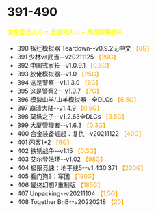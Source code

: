 # 391-490
#### <font color=yellow>文件显示大小 = 压缩包大小 + 解压所需空间</font>
* 390	拆迁模拟器 Teardown--v0.9.2无中文 <font color=orange>【6G】</font><br>
* 391	少林vs武当--v20211125 <font color=orange>【20G】</font><br>
* 392	中国式家长--v1.0.9.1 <font color=orange>【0.6G】</font><br>
* 393	胶佬模拟器--v1.0 <font color=orange>【25G】</font><br>
* 394	这是警察--v1.1.3.0 <font color=orange>【6G】</font><br>
* 395	这是警察2--.v1.0.7 <font color=orange>【7G】</font><br>
* 396	模拟山羊/山羊模拟器--全DLCs <font color=orange>【6.5G】</font><br>
* 397	崩溃大陆--v1.4.9 <font color=orange>【0.5G】</font><br>
* 398	莫塔之子--v1.2.63全DLCs <font color=orange>【3.5G】</font><br>
* 399	大厦管理者--v1.6.3 <font color=orange>【0.3G】</font><br>
* 400	合金装备崛起：复仇--v20211122 <font color=orange>【49G】</font><br>
* 401	闪客1+2 <font color=orange>【6G】</font><br>
* 402	铁锈战争--v1.15 <font color=orange>【0.5G】</font><br>
* 403	艾尔登法环--v1.02 <font color=orange>【98G】</font><br>
* 404	极限竞速：地平线5--v1.430.371 <font color=orange>【200G】</font><br>
* 405	看门狗3：军团 <font color=orange>【190G】</font><br>
* 406	最终幻想7重制版 <font color=orange>【185G】</font><br>
* 407	Unpacking--v20211104 <font color=orange>【1.5G】</font><br>
* 408   Together BnB--v20220218 <font color=orange>【20】</font><br>